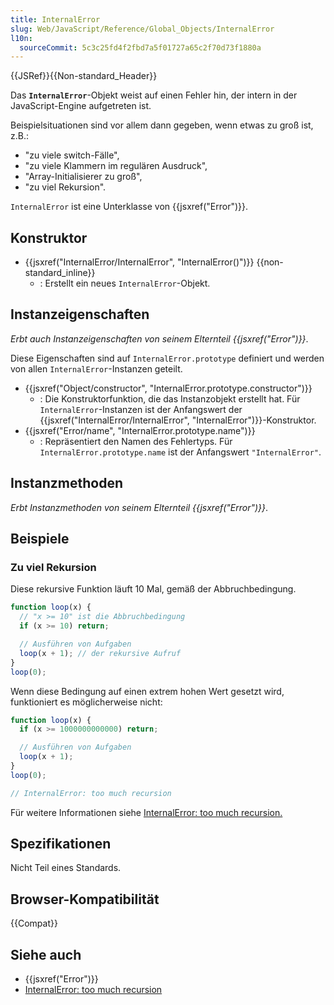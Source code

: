 ```yaml
---
title: InternalError
slug: Web/JavaScript/Reference/Global_Objects/InternalError
l10n:
  sourceCommit: 5c3c25fd4f2fbd7a5f01727a65c2f70d73f1880a
---
```


{{JSRef}}{{Non-standard_Header}}

Das **`InternalError`**-Objekt weist auf einen Fehler hin, der intern in der JavaScript-Engine aufgetreten ist.

Beispielsituationen sind vor allem dann gegeben, wenn etwas zu groß ist, z.B.:

- "zu viele switch-Fälle",
- "zu viele Klammern im regulären Ausdruck",
- "Array-Initialisierer zu groß",
- "zu viel Rekursion".

`InternalError` ist eine Unterklasse von {{jsxref("Error")}}.

## Konstruktor

- {{jsxref("InternalError/InternalError", "InternalError()")}} {{non-standard_inline}}
  - : Erstellt ein neues `InternalError`-Objekt.

## Instanzeigenschaften

_Erbt auch Instanzeigenschaften von seinem Elternteil {{jsxref("Error")}}_.

Diese Eigenschaften sind auf `InternalError.prototype` definiert und werden von allen `InternalError`-Instanzen geteilt.

- {{jsxref("Object/constructor", "InternalError.prototype.constructor")}}
  - : Die Konstruktorfunktion, die das Instanzobjekt erstellt hat. Für `InternalError`-Instanzen ist der Anfangswert der {{jsxref("InternalError/InternalError", "InternalError")}}-Konstruktor.
- {{jsxref("Error/name", "InternalError.prototype.name")}}
  - : Repräsentiert den Namen des Fehlertyps. Für `InternalError.prototype.name` ist der Anfangswert `"InternalError"`.

## Instanzmethoden

_Erbt Instanzmethoden von seinem Elternteil {{jsxref("Error")}}_.

## Beispiele

### Zu viel Rekursion

Diese rekursive Funktion läuft 10 Mal, gemäß der Abbruchbedingung.

```js
function loop(x) {
  // "x >= 10" ist die Abbruchbedingung
  if (x >= 10) return;

  // Ausführen von Aufgaben
  loop(x + 1); // der rekursive Aufruf
}
loop(0);
```

Wenn diese Bedingung auf einen extrem hohen Wert gesetzt wird, funktioniert es möglicherweise nicht:

```js example-bad
function loop(x) {
  if (x >= 1000000000000) return;

  // Ausführen von Aufgaben
  loop(x + 1);
}
loop(0);

// InternalError: too much recursion
```

Für weitere Informationen siehe [InternalError: too much recursion.](/de/docs/Web/JavaScript/Reference/Errors/Too_much_recursion)

## Spezifikationen

Nicht Teil eines Standards.

## Browser-Kompatibilität

{{Compat}}

## Siehe auch

- {{jsxref("Error")}}
- [InternalError: too much recursion](/de/docs/Web/JavaScript/Reference/Errors/Too_much_recursion)

